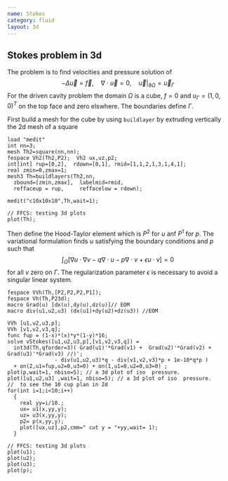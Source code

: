 ```yaml
---
name: Stokes
category: fluid
layout: 3d
---
```


##  Stokes problem in 3d

The problem is to find velocities and pressure solution of
$$
-\Delta \vec u = \vec f,\quad \nabla\cdot \vec u=0,\quad \vec u|_{\partial\Omega}=\vec u_\Gamma
$$
For the driven cavity problem the domain $\Omega$ is a cube, $f=0$ and $u_\Gamma=(1,0,0)^T$ on the top face and zero elswhere. The boundaries define $\Gamma$.

First build a mesh for the cube by using $\texttt{buildlayer}$ by extruding vertically the 2d mesh of a square
~~~freefem
load "medit"
int nn=3;
mesh Th2=square(nn,nn);
fespace Vh2(Th2,P2);  Vh2 ux,uz,p2;
int[int] rup=[0,2],  rdown=[0,1], rmid=[1,1,2,1,3,1,4,1];
real zmin=0,zmax=1;
mesh3 Th=buildlayers(Th2,nn,
  zbound=[zmin,zmax],  labelmid=rmid, 
  reffaceup = rup,     reffacelow = rdown);
  
medit("c10x10x10",Th,wait=1);

// FFCS: testing 3d plots
plot(Th);
~~~
Then define the Hood-Taylor element which is $P^2$ for $u$ anf $P^1$ for $p$.  The variational formulation finds $u$ satisfying the boundary conditions and $p$ such that
$$
\int_\Omega[\nabla u\cdot\nabla v -q\nabla\cdot u - p\nabla\cdot v + \epsilon u\cdot v]=0
$$
for all $v$ zero on $\Gamma$.  The regularization parameter $\epsilon$ is necessary to avoid a singular linear system.
~~~freefem
fespace VVh(Th,[P2,P2,P2,P1]);
fespace Vh(Th,P23d);
macro Grad(u) [dx(u),dy(u),dz(u)]// EOM
macro div(u1,u2,u3) (dx(u1)+dy(u2)+dz(u3)) //EOM

VVh [u1,u2,u3,p];
VVh [v1,v2,v3,q];
func fup = (1-x)*(x)*y*(1-y)*16;
solve vStokes([u1,u2,u3,p],[v1,v2,v3,q]) = 
  int3d(Th,qforder=3)( Grad(u1)'*Grad(v1) +  Grad(u2)'*Grad(v2) +  Grad(u3)'*Grad(v3) //)';
		       - div(u1,u2,u3)*q - div(v1,v2,v3)*p + 1e-10*q*p ) 
  + on(2,u1=fup,u2=0,u3=0) + on(1,u1=0,u2=0,u3=0) ;
plot(p,wait=1, nbiso=5); // a 3d plot of iso  pressure. 
plot([u1,u2,u3] ,wait=1, nbiso=5); // a 3d plot of iso  pressure. 
//  to see the 10 cup plan in 2d 
for(int i=1;i<10;i++)
  {
    real yy=i/10.;
    ux= u1(x,yy,y);
    uz= u3(x,yy,y);
    p2= p(x,yy,y);
    plot([ux,uz],p2,cmm=" cut y = "+yy,wait= 1);
  }

// FFCS: testing 3d plots
plot(u1);
plot(u2);
plot(u3);
plot(p);
~~~
